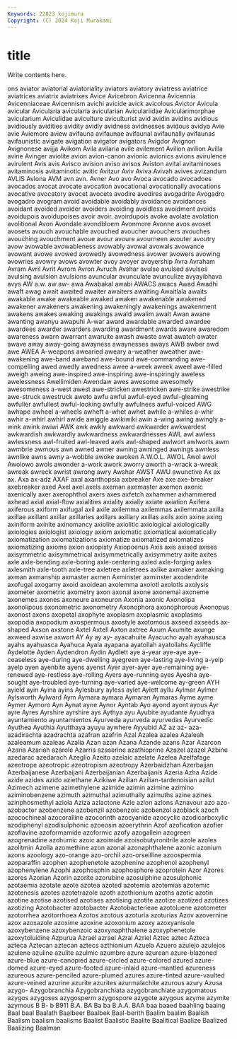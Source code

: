 ```yaml
---
Keywords: 22823 kojimura
Copyright: (C) 2024 Koji Murakami
---
```


# title

Write contents here.



ons aviator aviatorial aviatoriality aviators aviatory aviatress aviatrice aviatrices aviatrix
aviatrixes Avice Avicebron Avicenna Avicennia Avicenniaceae Avicennism avichi avicide avick
avicolous Avictor Avicula avicular Avicularia avicularia avicularian Aviculariidae Avicularimorphae avicularium
Aviculidae aviculture aviculturist avid avidin avidins avidious avidiously avidities avidity
avidly avidness avidnesses avidous avidya Avie avie Aviemore aview avifauna
avifaunae avifaunal avifaunally avifaunas avifaunistic avigate avigation avigator avigators Avigdor
Avignon Avignonese avijja Avikom Avila avilaria avile avilement Avilion avilion
Avilla avine Avinger aviolite avion avion-canon avionic avionics avions avirulence
avirulent Avis avis Avisco avision aviso avisos Aviston avital avitaminoses
avitaminosis avitaminotic avitic Avitzur Aviv Aviva Avivah avives avizandum AVLIS
Avlona AVM avn avn. Avner Avo avo Avoca avocado avocadoes
avocados avocat avocate avocation avocational avocationally avocations avocative avocatory avocet
avocets avodire avodires avogadrite Avogadro avogadro avogram avoid avoidable avoidably
avoidance avoidances avoidant avoided avoider avoiders avoiding avoidless avoidment avoids
avoidupois avoidupoises avoir avoir. avoirdupois avoke avolate avolation avolitional Avon
Avondale avondbloem Avonmore Avonne avos avoset avosets avouch avouchable avouched
avoucher avouchers avouches avouching avouchment avoue avour avoure avourneen avouter
avoutry avow avowable avowableness avowably avowal avowals avowance avowant avowe
avowed avowedly avowedness avower avowers avowing avowries avowry avows avowter
avoy avoyer avoyership Avra Avraham Avram Avril Avrit Avrom Avron
Avruch Avshar avulse avulsed avulses avulsing avulsion avulsions avuncular avunculate
avunculize avyayibhava avys AW a.w. aw aw- awa Awabakal awabi
AWACS awacs Awad Awadhi awaft awag await awaited awaiter awaiters
awaiting Awaitlala awaits awakable awake awakeable awaked awaken awakenable awakened
awakener awakeners awakening awakeningly awakenings awakenment awakens awakes awaking awakings
awald awalim awalt Awan awane awanting awanyu awapuhi A-war award
awardable awarded awardee awardees awarder awarders awarding awardment awards aware
awaredom awareness awarn awarrant awaruite awash awaste awat awatch awater
awave away away-going awayness awaynesses aways AWB awber awd awe
AWEA A-weapons awearied aweary a-weather aweather awe-awakening awe-band aweband awe-bound
awe-commanding awe-compelling awed awedly awedness awee a-week aweek aweel awe-filled
aweigh aweing awe-inspired awe-inspiring awe-inspiringly aweless awelessness Awellimiden Awendaw awes
awesome awesomely awesomeness a-west awest awe-stricken awestricken awe-strike awestrike awe-struck
awestruck aweto awfu awful awful-eyed awful-gleaming awfuller awfullest awful-looking awfully
awfulness awful-voiced AWG awhape awheel a-wheels awheft a-whet awhet awhile
a-whiles a-whir awhir a-whirl awhirl awide awiggle awikiwiki awin a-wing
awing awingly a-wink awink awiwi AWK awk awkly awkward awkwarder
awkwardest awkwardish awkwardly awkwardness awkwardnesses AWL awl awless awlessness awl-fruited
awl-leaved awls awl-shaped awlwort awlworts awm awmbrie awmous awn awned
awner awning awninged awnings awnless awnlike awns awny a-wobble awoke
awoken A.W.O.L. AWOL Awol awol Awolowo awols awonder a-work awork
aworry aworth a-wrack a-wreak awreak awreck awrist awrong awry Awshar
AWST AWU awunctive Ax ax ax. Axa ax-adz AXAF axal
axanthopsia axbreaker Axe axe axe-breaker axebreaker axed Axel axel axels
axeman axemaster axemen axenic axenically axer axerophthol axers axes axfetch
axhammer axhammered axhead axial axial-flow axialities axiality axially axiate axiation
Axifera axiferous axiform axifugal axil axile axilemma axilemmas axilemmata axilla
axillae axillant axillar axillaries axillars axillary axillas axils axin axine
axing axiniform axinite axinomancy axiolite axiolitic axiological axiologically axiologies axiologist
axiology axiom axiomatic axiomatical axiomatically axiomatization axiomatizations axiomatize axiomatized axiomatizes
axiomatizing axioms axion axiopisty Axiopoenus Axis axis axised axises axisymmetric
axisymmetrical axisymmetrically axisymmetry axite axites axle axle-bending axle-boring axle-centering axled
axle-forging axles axlesmith axle-tooth axle-tree axletree axletrees axlike axmaker axmaking
axman axmanship axmaster axmen Axminster axminster axodendrite axofugal axogamy axoid
axoidean axolemma axolotl axolotls axolysis axometer axometric axometry axon axonal
axone axonemal axoneme axonemes axones axoneure axoneuron Axonia axonic Axonolipa
axonolipous axonometric axonometry Axonophora axonophorous Axonopus axonost axons axopetal axophyte
axoplasm axoplasmic axoplasms axopodia axopodium axospermous axostyle axotomous axseed axseeds
ax-shaped Axson axstone Axtel Axtell Axton axtree Axum Axumite axunge
axweed axwise axwort AY Ay ay ay- ayacahuite Ayacucho ayah
ayahausca ayahs ayahuasca Ayahuca Ayala ayapana ayatollah ayatollahs Aycliffe Aydelotte
Ayden Aydendron Aydin Aydlett aye a-year aye-aye aye-ceaseless aye-during aye-dwelling
ayegreen aye-lasting aye-living a-yelp ayelp ayen ayenbite ayens ayenst Ayer
ayer-ayer aye-remaining aye-renewed aye-restless aye-rolling Ayers aye-running ayes Ayesha aye-sought
aye-troubled aye-turning aye-varied aye-welcome ay-green AYH ayield ayin Ayina ayins
Aylesbury ayless aylet Aylett ayllu Aylmar Aylmer Aylsworth Aylward Aym
Aymara aymara Aymaran Aymaras Ayme ayme Aymer Aymoro Ayn Aynat
ayne Aynor Ayntab Ayo ayond ayont ayous Ayr ayre Ayres
Ayrshire ayrshire ays Aythya ayu Ayubite ayudante Ayudhya ayuntamiento ayuntamientos
Ayurveda ayurveda ayurvedas Ayurvedic Ayuthea Ayuthia Ayutthaya ayuyu aywhere Ayyubid
AZ az az- aza- azadirachta azadrachta azafran azafrin Azal Azalea
azalea Azaleah azaleamum azaleas Azalia Azan azan Azana Azande azans
Azar Azarcon Azaria Azariah azarole Azarria azaserine azathioprine Azazel azazel
Azbine azedarac azedarach Azeglio Azeito azelaic azelate Azelea Azelfafage azeotrope
azeotropic azeotropism azeotropy Azerbaidzhan Azerbaijan Azerbaijanese Azerbaijani Azerbaijanian Azerbaijanis Azeria
Azha Azide azide azides azido aziethane Azikiwe Azilian Azilian-tardenoisian azilut
Azimech azimene azimethylene azimide azimin azimine azimino aziminobenzene azimuth azimuthal
azimuthally azimuths azine azines azinphosmethyl aziola Aziza azlactone Azle azlon
azlons Aznavour azo azo- azobacter azobenzene azobenzil azobenzoic azobenzol azoblack
azoch azocochineal azocoralline azocorinth azocyanide azocyclic azodicarboxylic azodiphenyl azodisulphonic azoeosin
azoerythrin Azof azofication azofier azoflavine azoformamide azoformic azofy azogallein azogreen
azogrenadine azohumic azoic azoimide azoisobutyronitrile azole azoles azolitmin Azolla azomethine
azon azonal azonaphthalene azonic azonium azons azoology azo-orange azo-orchil azo-orseilline
azoospermia azoparaffin azophen azophenetole azophenine azophenol azophenyl azophenylene Azophi azophosphin
azophosphore azoprotein Azor Azores azores Azorian Azorin azorite azorubine azosulphine
azosulphonic azotaemia azotate azote azotea azoted azotemia azotemias azotemic azotenesis
azotes azotetrazole azoth azothionium azoths azotic azotin azotine azotise azotised
azotises azotising azotite azotize azotized azotizes azotizing Azotobacter azotobacter Azotobacterieae
azotoluene azotometer azotorrhea azotorrhoea Azotos azotous azoturia azoturias Azov azovernine
azox azoxazole azoxime azoxine azoxonium azoxy azoxyanisole azoxybenzene azoxybenzoic azoxynaphthalene
azoxyphenetole azoxytoluidine Azpurua Azrael azrael Azral Azriel Aztec aztec Azteca
azteca Aztecan aztecan aztecs azthionium Azuela Azuero azulejo azulejos azulene
azuline azulite azulmic azumbre azure azurean azure-blazoned azure-blue azure-canopied azure-circled
azure-colored azured azure-domed azure-eyed azure-footed azure-inlaid azure-mantled azureness azureous azure-penciled
azure-plumed azures azure-tinted azure-vaulted azure-veined azurine azurite azurites azurmalachite azurous
azury Azusa azygo- Azygobranchia Azygobranchiata azygobranchiate azygomatous azygos azygoses azygosperm
azygospore azygote azygous azyme azymite azymous B B- b B911
B.A. BA Ba ba B.A.A. BAA baa baaed baahling baaing
Baal baal Baalath Baalbeer Baalbek Baal-berith Baalim baalim Baalish Baalism
baalism baalisms Baalist Baalistic Baalite Baalitical Baalize Baalized Baalizing Baalman
